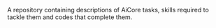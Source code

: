 A repository containing descriptions of AiCore tasks, skills required to tackle them and codes that complete them. 
